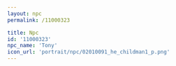 ```yaml
---
layout: npc
permalink: /11000323

title: Npc
id: '11000323'
npc_name: 'Tony'
icon_url: 'portrait/npc/02010091_he_childman1_p.png'
---
```

